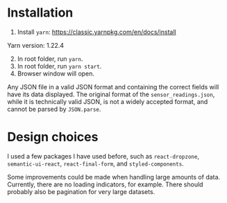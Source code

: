 # Installation

1. Install `yarn`: https://classic.yarnpkg.com/en/docs/install

Yarn version: 1.22.4

2. In root folder, run `yarn`.
3. In root folder, run `yarn start`.
4. Browser window will open.

Any JSON file in a valid JSON format and containing the correct fields will have its data displayed. The original format of the `sensor_readings.json`, while it is technically valid JSON, is not a widely accepted format, and cannot be parsed by `JSON.parse`.

# Design choices

I used a few packages I have used before, such as `react-dropzone`, `semantic-ui-react`, `react-final-form`, and `styled-components`.

Some improvements could be made when handling large amounts of data. Currently, there are no loading indicators, for example. There should probably also be pagination for very large datasets.
